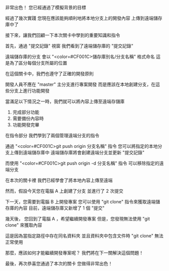非常出色！
您已經通過了模擬背景的目標

經過了幾次實踐
您現在應該能夠順利地將本地分支上的開發內容
上傳到遠端儲存庫中了

接下來，讓我們回顧一下本次關卡中學到的重要知識和指令

首先，通過 "提交記錄" 視窗
我們看到了遠端儲存庫的 "提交記錄"

遠端儲存庫的分支
會以 "<color=#CF001C>儲存庫別名/分支名稱</color>" 格式命名
這是為了區分每個分支所屬的位置

在這個關卡中，我們也遵守了正確的開發原則

開發人員不應在 "master" 主分支進行專案開發
而是應該在本地創建分支，在這些分支上進行功能開發

當滿足以下情況之一時，我們就可以將內容上傳至遠端存儲庫
1. 完成部分功能
2. 需要備份內容時
3. 功能開發完畢

在指令部分
我們學到了兩個管理遠端分支的指令

通過 "<color=#CF001C>git push origin 分支名稱</color>" 指令
您可以將指定的本地分支上傳到遠端儲存庫中
遠端儲存庫將會創建遠端分支並更新 "提交記錄"

而使用 "<color=#CF001C>git push origin -d 分支名稱</color>" 指令
可以移除指定的遠端分支

在本次的關卡裡
我們已經學會了將本地內容上傳至遠端

然而，假設今天您在電腦 A 上創建了分支
並進行了 2 次提交

下一天，您需要到電腦 B 上開發專案
您可以使用 "git clone" 指令來獲取遠端儲存庫的內容
目前，遠端儲存庫又新增了 1 個 "提交"

幾天後，
您回到了電腦 A ，希望繼續開發專案
但是，您發現無法使用 "git clone" 來獲取內容

這是因為當指定路徑中存在同名資料夾
並且資料夾中包含文件時
"git clone" 無法正常使用

那麼，應該如何才能繼續開發專案呢？
我們將在下一關解決這個問題！

最後，再次恭喜您通過了本次的關卡
您做得非常出色！